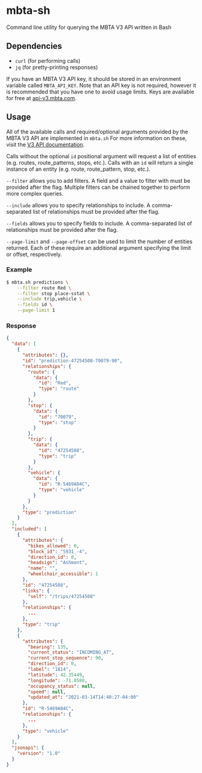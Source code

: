 # mbta-sh

Command line utility for querying the MBTA V3 API written in Bash

## Dependencies

- `curl` (for performing calls) 
- `jq` (for pretty-printing responses)

If you have an MBTA V3 API key, it should be stored in an environment variable called
`MBTA_API_KEY`. Note that an API key is not required, however it is recommended
that you have one to avoid usage limits. Keys are available for free at
[api-v3.mbta.com](api-v3.mbta.com). 

## Usage

All of the available calls and required/optional arguments provided by the MBTA
V3 API are implemented in `mbta.sh` For more information on these, visit the
[V3 API documentation](https://api-v3.mbta.com/docs/swagger/index.html). 

Calls without the optional `id` positional argument will request a list of
entities (e.g. routes, route\_patterns, stops, etc.). Calls with an `id` will
return a single instance of an entity (e.g. route, route\_pattern, stop, etc.). 

`--filter` allows you to add filters. A field and a value to filter with must
be provided after the flag. Multiple filters can be chained together to perform
more complex queries.

`--include` allows you to specify relationships to include. A comma-separated
list of relationships must be provided after the flag. 

`--fields` allows you to specify fields to include. A comma-separated list of
relationships must be provided after the flag. 

`--page-limit` and `--page-offset`  can be used to limit the number of entities
returned. Each of these require an additional argument specifying the limit or
offset, respectively.

### Example

```bash
$ mbta.sh predictions \
    --filter route Red \
    --filter stop place-sstat \
    --include trip,vehicle \
    --fields id \
    --page-limit 1
```

### Response
```json
{
  "data": [
    {
      "attributes": {},
      "id": "prediction-47254508-70079-90",
      "relationships": {
        "route": {
          "data": {
            "id": "Red",
            "type": "route"
          }
        },
        "stop": {
          "data": {
            "id": "70079",
            "type": "stop"
          }
        },
        "trip": {
          "data": {
            "id": "47254508",
            "type": "trip"
          }
        },
        "vehicle": {
          "data": {
            "id": "R-5469A04C",
            "type": "vehicle"
          }
        }
      },
      "type": "prediction"
    }
  ],
  "included": [
    {
      "attributes": {
        "bikes_allowed": 0,
        "block_id": "S931_-4",
        "direction_id": 0,
        "headsign": "Ashmont",
        "name": "",
        "wheelchair_accessible": 1
      },
      "id": "47254508",
      "links": {
        "self": "/trips/47254508"
      },
      "relationships": {
        ...
      },
      "type": "trip"
    },
    {
      "attributes": {
        "bearing": 135,
        "current_status": "INCOMING_AT",
        "current_stop_sequence": 90,
        "direction_id": 0,
        "label": "1814",
        "latitude": 42.35449,
        "longitude": -71.0588,
        "occupancy_status": null,
        "speed": null,
        "updated_at": "2021-03-14T14:40:27-04:00"
      },
      "id": "R-5469A04C",
      "relationships": {
        ...
      },
      "type": "vehicle"
    }
  ],
  "jsonapi": {
    "version": "1.0"
  }
}
```
